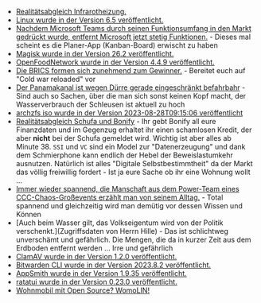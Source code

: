 * [Realitätsabgleich Infrarotheizung.](https://www.youtube.com/watch?v=petEud6D4Ng)
* [Linux wurde in der Version 6.5 veröffentlicht.](https://lwn.net/Articles/942876/)
* [Nachdem Microsoft Teams durch seinen Funktionsumfang in den Markt gedrückt wurde, entfernt Microsoft jetzt stetig Funktionen.](https://www.borncity.com/blog/2023/08/28/teams-microsoft-entfernt-heimlich-funktionen-umbau-auf-version-2-0/) - Dieses mal scheint es die Planer-App (Kanban-Board) erwischt zu haben
* [Magisk wurde in der Version 26.2 veröffentlicht.](https://github.com/topjohnwu/Magisk/releases/tag/v26.2)
* [OpenFoodNetwork wurde in der Version 4.4.9 veröffentlicht.](https://github.com/openfoodfoundation/openfoodnetwork/releases/tag/v4.4.9)
* [Die BRICS formen sich zunehmend zum Gewinner.](http://blog.fefe.de/?ts=9a12a125) - Bereitet euch auf "Cold war reloaded" vor
* [Der Panamakanal ist wegen Dürre gerade eingeschränkt befahrbahr](http://blog.fefe.de/?ts=9a12a0a2) - Sind auch so Sachen, über die man sich sonst keinen Kopf macht, der Wasserverbrauch der Schleusen ist aktuell zu hoch
* [archzfs iso wurde in der Version 2023-08-28T09:15:06 veröffentlicht](https://archzfs.leibelt.de)
* [Realitätsabgleich Schufa und Bonify](https://media.ccc.de/v/camp2023-57571-jens_spahns_credit_score_is_very_good) - Ihr gebt Bonify all eure Finanzdaten und im Gegenzug erhaltet ihr einen schamlosen Kredit, der aber **nicht** bei der Schufa gemeldet wird. Wichtig ist aber alles ab Minute 38. `SSI` und `VC` sind ein Model zur "Datenerzeugung" und dank dem Schmierphone kann endlich der Hebel der Beweislastumkehr ausnutzen. Natürlich ist alles "Digitale Selbstbestimmtheit" da der Markt das völlig freiwillig fordert - Ist ja eure Sache ob ihr eine Wohnung wollt ...
* [Immer wieder spannend, die Manschaft aus dem Power-Team eines CCC-Chaos-Großevents erzählt man von seinem Alltag.](https://media.ccc.de/v/gpn21-45-solarversorgung-auf-open-air-chaos-events-und-macht-das-berhaupt-sinn-) - Total spannend und gleichzeitig wird man demütig vor dessen Wissen und Können
* [Auch beim Wasser gilt, das Volkseigentum wird von der Politik verschenkt.](Zugriffsdaten von Herrn Hille) - Das ist schlichtweg unverschämt und gefährlich. Die Mengen, die da in kurzer Zeit aus dem Erdboden entfernt werden ... Irre und gefährlich
* [ClamAV wurde in der Version 1.2.0 veröffentlicht.](https://github.com/Cisco-Talos/clamav/releases/tag/clamav-1.2.0)
* [Bitwarden CLI wurde in der Version 2023.8.2 veröffentlicht.](https://github.com/bitwarden/clients/releases/tag/cli-v2023.8.2)
* [AppSmith wurde in der Version 1.9.35 veröffentlicht.](https://github.com/appsmithorg/appsmith/releases/tag/v1.9.35)
* [ratatui wurde in der Version 0.23.0 veröffentlicht.](https://github.com/ratatui-org/ratatui/releases/tag/v0.23.0)
* [Wohnmobil mit Open Source? WomoLIN!](https://womolin.de/)

